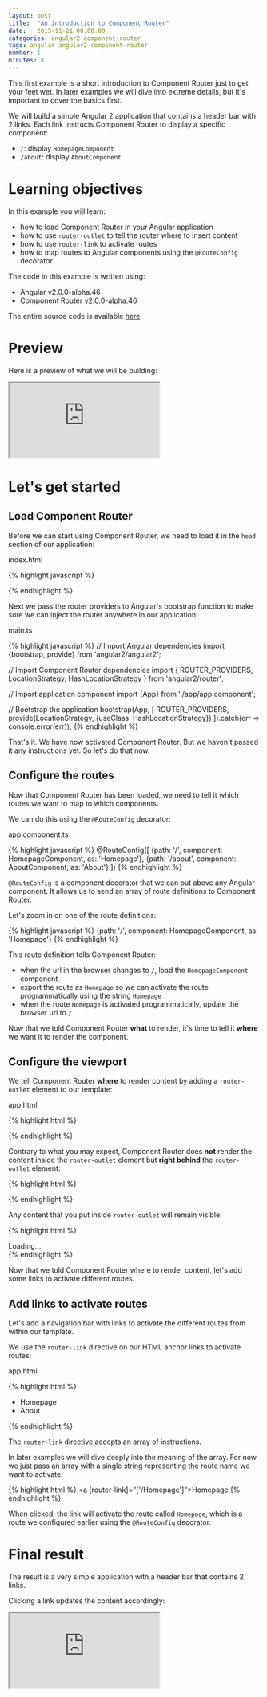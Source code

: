 ```yaml
---
layout: post
title:  "An introduction to Component Router"
date:   2015-11-21 00:00:00
categories: angular2 component-router
tags: angular angular2 component-router
number: 1
minutes: 8
---
```


This first example is a short introduction to Component Router just to get your feet wet. In later examples we will dive into extreme details, but it's important to cover the basics first.

We will build a simple Angular 2 application that contains a header bar with 2 links. Each link instructs Component Router to display a specific component:

- `/`: display `HomepageComponent`
- `/about`: display `AboutComponent`

# Learning objectives

In this example you will learn:

- how to load Component Router in your Angular application
- how to use `router-outlet` to tell the router where to insert content
- how to use `router-link` to activate routes
- how to map routes to Angular components using the `@RouteConfig` decorator

The code in this example is written using:

- Angular v2.0.0-alpha.46
- Component Router v2.0.0-alpha.46

The entire source code is available [here](http://plnkr.co/edit/f2SM6AVJTBjL77j81jEA?p=preview).

# Preview

Here is a preview of what we will be building:

<iframe class="rbe-iframe--plunk" src="http://embed.plnkr.co/f2SM6AVJTBjL77j81jEA/preview"></iframe>

# Let's get started

## Load Component Router

Before we can start using Component Router, we need to load it in the `head` section of our application:

<aside class="rbe-aside-filename">index.html</aside>

{% highlight javascript %}
<script src="https://code.angularjs.org/2.0.0-alpha.46/router.dev.js"></script>
{% endhighlight %}

Next we pass the router providers to Angular's bootstrap function to make sure we can inject the router anywhere in our application:

<aside class="rbe-aside-filename">main.ts</aside>

{% highlight javascript %}
// Import Angular dependencies
import {bootstrap, provide} from 'angular2/angular2';

// Import Component Router dependencies
import {
  ROUTER_PROVIDERS,
  LocationStrategy,
  HashLocationStrategy
} from 'angular2/router';

// Import application component
import {App} from './app/app.component';

// Bootstrap the application
bootstrap(App, [
  ROUTER_PROVIDERS,
  provide(LocationStrategy, {useClass: HashLocationStrategy})
]).catch(err => console.error(err));
{% endhighlight %}

That's it. We have now activated Component Router. But we haven't passed it any instructions yet. So let's do that now.

## Configure the routes

Now that Component Router has been loaded, we need to tell it which routes we want to map to which components.

We can do this using the `@RouteConfig` decorator:

<aside class="rbe-aside-filename">app.component.ts</aside>

{% highlight javascript %}
@RouteConfig([
  {path: '/', component: HomepageComponent, as: 'Homepage'},
  {path: '/about', component: AboutComponent, as: 'About'}
])
{% endhighlight %}

`@RouteConfig` is a component decorator that we can put above any Angular component. It allows us to send an array of route definitions to Component Router.

Let's zoom in on one of the route definitions:

{% highlight javascript %}
{path: '/', component: HomepageComponent, as: 'Homepage'}
{% endhighlight %}

This route definition tells Component Router:

- when the url in the browser changes to `/`, load the `HomepageComponent` component
- export the route as `Homepage` so we can activate the route programmatically using the string `Homepage`
- when the route `Homepage` is activated programmatically, update the browser url to `/`

Now that we told Component Router **what** to render, it's time to tell it **where** we want it to render the component.

## Configure the viewport

We tell Component Router **where** to render content by adding a `router-outlet` element to our template:

<aside class="rbe-aside-filename">app.html</aside>

{% highlight html %}
<main>
  <router-outlet></router-outlet>
</main>
{% endhighlight %}

Contrary to what you may expect, Component Router does **not** render the content inside the `router-outlet` element but **right behind** the `router-outlet` element:

{% highlight html %}
<main>
  <router-outlet>
    <!-- the content will NOT be rendered here -->
  </router-outlet>
  <!-- the content will be rendered here -->
</main>
{% endhighlight %}

Any content that you put inside `router-outlet` will remain visible:

{% highlight html %}
<main>
  <router-outlet>
    <!-- this will remain visible and will not disappear -->
    Loading...
  </router-outlet>
</main>
{% endhighlight %}

Now that we told Component Router where to render content, let's add some links to activate different routes.

## Add links to activate routes

Let's add a navigation bar with links to activate the different routes from within our template.

We use the `router-link` directive on our HTML anchor links to activate routes:

<aside class="rbe-aside-filename">app.html</aside>

{% highlight html %}
<ul>
  <li>
    <a [router-link]="['/Homepage']">Homepage</a>
  </li>
  <li>
    <a [router-link]="['/About']">About</a>
  </li>
</ul>
{% endhighlight %}

The `router-link` directive accepts an array of instructions.

In later examples we will dive deeply into the meaning of the array. For now we just pass an array with a single string representing the route name we want to activate:

{% highlight html %}
<a [router-link]="['/Homepage']">Homepage</a>
{% endhighlight %}

When clicked, the link will activate the route called `Homepage`, which is a route we configured earlier using the `@RouteConfig` decorator.

# Final result

The result is a very simple application with a header bar that contains 2 links.

Clicking a link updates the content accordingly:

<iframe class="rbe-iframe--plunk" src="http://embed.plnkr.co/f2SM6AVJTBjL77j81jEA/preview"></iframe>